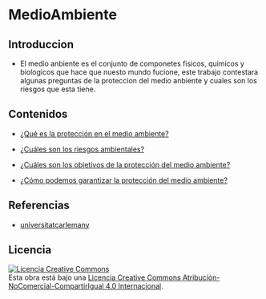 # MedioAmbiente

## Introduccion

- El medio anbiente es el conjunto de componetes fisicos, quimicos y biologicos que hace que nuesto mundo fucione, este trabajo contestara algunas preguntas de la proteccion del medio anbiente y cuales son los riesgos que esta tiene.

## Contenidos

- [¿Qué es la protección en el medio ambiente?](Preguntas/Proteccion.md)

- [¿Cuáles son los riesgos ambientales?](Preguntas/Riesgos.md)

- [¿Cuáles son los objetivos de la protección del medio ambiente?]()

- [¿Cómo podemos garantizar la protección del medio ambiente?]()

## Referencias

- [universitatcarlemany](https://www.universitatcarlemany.com/actualidad/que-son-los-riesgos-ambientales-principales-ejemplos#:~:text=Riesgos%20ambientales%20antr%C3%B3picos&text=Vertidos%20t%C3%B3xicos.,Posibles%20incendios%20de%20inmuebles.)

## Licencia
<a rel="license" href="http://creativecommons.org/licenses/by-nc-sa/4.0/"><img alt="Licencia Creative Commons" style="border-width:0" src="https://i.creativecommons.org/l/by-nc-sa/4.0/88x31.png" /></a><br />Esta obra está bajo una <a rel="license" href="http://creativecommons.org/licenses/by-nc-sa/4.0/">Licencia Creative Commons Atribución-NoComercial-CompartirIgual 4.0 Internacional</a>.
